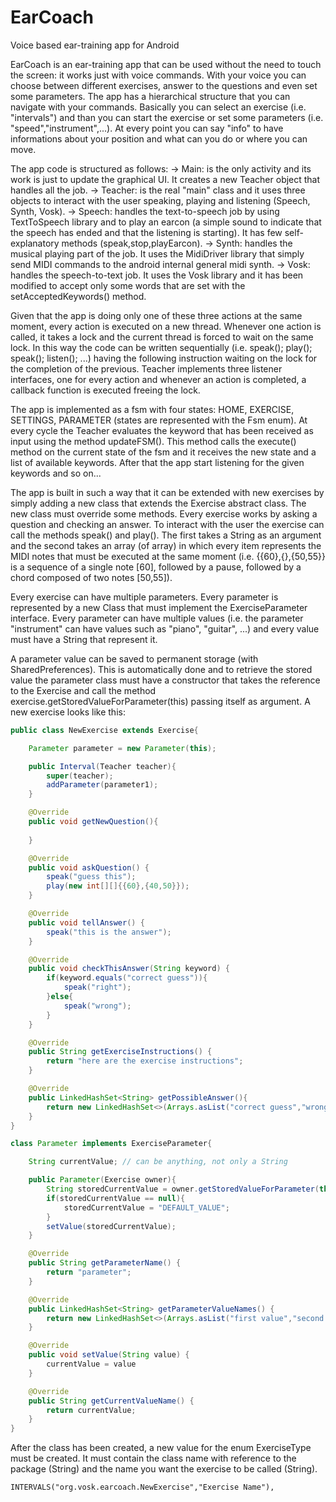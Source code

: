 # EarCoach
Voice based ear-training app for Android

EarCoach is an ear-training app that can be used without the need to touch the screen: it works just with voice commands. With your voice you can choose between different exercises, answer to the questions and even set some parameters. The app has a hierarchical structure that you can navigate with your commands. Basically you can select an exercise (i.e. "intervals") and than you can start the exercise or set some parameters (i.e. "speed","instrument",...). At every point you can say "info" to have informations about your position and what can you do or where you can move. 

The app code is structured as follows:
-> Main: is the only activity and its work is just to update the graphical UI. It creates a new Teacher object that handles all the job.
-> Teacher: is the real "main" class and it uses three objects to interact with the user speaking, playing and listening (Speech, Synth, Vosk). 
-> Speech: handles the text-to-speech job by using TextToSpeech library and to play an earcon (a simple sound to indicate that the speech has ended and that the listening is starting). It has few self-explanatory methods (speak,stop,playEarcon).
-> Synth: handles the musical playing part of the job. It uses the MidiDriver library that simply send MIDI commands to the android internal general midi synth.
-> Vosk: handles the speech-to-text job. It uses the Vosk library and it has been modified to accept only some words that are set with the setAcceptedKeywords() method.

Given that the app is doing only one of these three actions at the same moment, every action is executed on a new thread. Whenever one action is called, it takes a lock and the current thread is forced to wait on the same lock. In this way the code can be written sequentially (i.e. speak(); play(); speak(); listen(); ...) having the following instruction waiting on the lock for the completion of the previous. Teacher implements three listener interfaces, one for every action and whenever an action is completed, a callback function is executed freeing the lock.

The app is implemented as a fsm with four states: HOME, EXERCISE, SETTINGS, PARAMETER (states are represented with the Fsm enum). At every cycle the Teacher evaluates the keyword that has been received as input using the method updateFSM(). This method calls the execute() method on the current state of the fsm and it receives the new state and a list of available keywords. After that the app start listening for the given keywords and so on...

The app is built in such a way that it can be extended with new exercises by simply adding a new class that extends the Exercise abstract class. The new class must override some methods. Every exercise works by asking a question and checking an answer. To interact with the user the exercise can call the methods speak() and play(). The first takes a String as an argument and the second takes an array (of array) in which every item represents the MIDI notes that must be executed at the same moment (i.e. {{60},{},{50,55}} is a sequence of a single note [60], followed by a pause, followed by a chord composed of two notes [50,55]). 

Every exercise can have multiple parameters. Every parameter is represented by a new Class that must implement the ExerciseParameter interface. Every parameter can have multiple values (i.e. the parameter "instrument" can have values such as "piano", "guitar", ...) and every value must have a String that represent it. 

A parameter value can be saved to permanent storage (with SharedPreferences). This is automatically done and to retrieve the stored value the parameter class must have a constructor that takes the reference to the Exercise and call the method exercise.getStoredValueForParameter(this) passing itself as argument. A new exercise looks like this:

```java
public class NewExercise extends Exercise{

    Parameter parameter = new Parameter(this);

    public Interval(Teacher teacher){
        super(teacher);
        addParameter(parameter1);
    }

    @Override
    public void getNewQuestion(){
		
    }

    @Override
    public void askQuestion() {
		speak("guess this");
		play(new int[][]{{60},{40,50}});
    }

    @Override
    public void tellAnswer() {
        speak("this is the answer");
    }

    @Override
    public void checkThisAnswer(String keyword) {
		if(keyword.equals("correct guess")){
			speak("right");
		}else{
			speak("wrong");
		}
    }

    @Override
    public String getExerciseInstructions() {
        return "here are the exercise instructions";
    }

    @Override
    public LinkedHashSet<String> getPossibleAnswer(){
        return new LinkedHashSet<>(Arrays.asList("correct guess","wrong guess"));
    }
}

class Parameter implements ExerciseParameter{

	String currentValue; // can be anything, not only a String

    public Parameter(Exercise owner){
        String storedCurrentValue = owner.getStoredValueForParameter(this);
        if(storedCurrentValue == null){
            storedCurrentValue = "DEFAULT_VALUE";
        }
        setValue(storedCurrentValue);
    }

    @Override
    public String getParameterName() {
        return "parameter";
    }

    @Override
    public LinkedHashSet<String> getParameterValueNames() {
        return new LinkedHashSet<>(Arrays.asList("first value","second value"));
    }

    @Override
    public void setValue(String value) {
		currentValue = value
    }

    @Override
    public String getCurrentValueName() {
        return currentValue;
    }
}
```

After the class has been created, a new value for the enum ExerciseType must be created. It must contain the class name with reference to the package (String) and the name you want the exercise to be called (String).
```
INTERVALS("org.vosk.earcoach.NewExercise","Exercise Name"),
```
